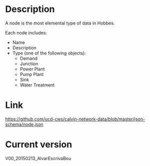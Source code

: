# Description
A node is the most elemental type of data in Hobbes.

Each node includes:
* Name
* Description
* Type (one of the following objects):
  - Demand
  - Junction
  - Power Plant
  - Pump Plant
  - Sink
  - Water Treatment
  
# Link
https://github.com/ucd-cws/calvin-network-data/blob/master/json-schema/node.json

# Current version
V00_20150213_AlvarEscrivaBou
